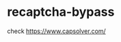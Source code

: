 # recaptcha-bypass
check https://www.capsolver.com/ 



















                                                                                                                                                
